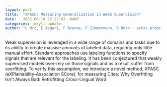 ```yaml
---
layout: post
title:  "XPASC: Measuring Generalization in Weak Supervision"
date:   2022-06-10 22:27:43 -0400
categories: jekyll update
author: "L Mrz, E Asgari, F Braune, F Zimmermann, B Roth - arXiv preprint arXiv:2206.01444, 2022"
---
```

Weak supervision is leveraged in a wide range of domains and tasks due to its ability to create massive amounts of labeled data, requiring only little manual effort. Standard approaches use labeling functions to specify signals that are relevant for the labeling. It has been conjectured that weakly supervised models over-rely on those signals and as a result suffer from overfitting. To verify this assumption, we introduce a novel method, XPASC (eXPlainability-Association SCore), for measuring 
Cites: Why Overfitting Isn't Always Bad: Retrofitting Cross-Lingual Word